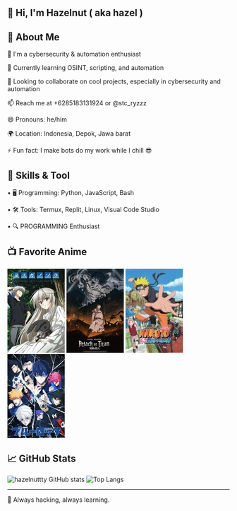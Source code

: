 ## 👋 Hi, I'm Hazelnut ( aka hazel )

## 🚀 About Me

👀 I'm a cybersecurity & automation enthusiast  

🌱 Currently learning OSINT, scripting, and automation  

💞️ Looking to collaborate on cool projects, especially in cybersecurity and automation  

📫 Reach me at +6285183131924 or @stc_ryzzz  

😄 Pronouns: he/him  

🌍 Location: Indonesia, Depok, Jawa barat

⚡ Fun fact: I make bots do my work while I chill 😎  

## 🔧 Skills & Tool

• 🖥️ Programming: Python, JavaScript, Bash  

• 🛠️ Tools: Termux, Replit, Linux, Visual Code Studio  

• 🔍 PROGRAMMING Enthusiast  

## 📺 Favorite Anime  
![Yosuga no Sora](https://raw.githubusercontent.com/hazelnuttty/asset/main/Yosuga%20no%20sora.jpg) ![Attack on titan](https://raw.githubusercontent.com/hazelnuttty/asset/main/Attack%20on%20titan.jpg) ![Naruto shipuden](https://raw.githubusercontent.com/hazelnuttty/asset/main/Naruto%20shipuden.jpg) ![Blue lock](https://raw.githubusercontent.com/hazelnuttty/asset/main/Blue%20lock.jpg)  

## 📈 GitHub Stats  
![hazelnuttty GitHub stats](https://github-readme-stats.vercel.app/api?username=hazelnuttty&show_icons=true) ![Top Langs](https://github-readme-stats.vercel.app/api/top-langs/?username=hazelnuttty&layout=donut)  

---  
🚀 Always hacking, always learning.
